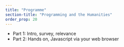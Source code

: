 ```yaml
---
title: "Programme"
section-title: "Programming and the Humanities"
order_prop: 20
---
```


+ Part 1: Intro, survey, relevance
+ Part 2: Hands on, Javascript via your web browser

